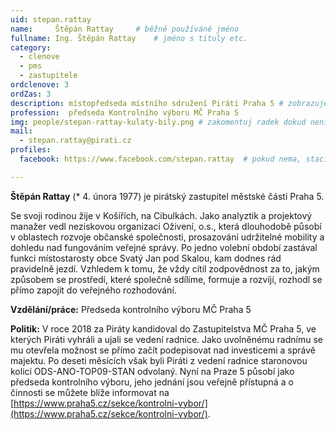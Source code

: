 ```yaml
---
uid: stepan.rattay
name:     Štěpán Rattay  	# běžně používáné jméno
fullname: Ing. Štěpán Rattay  	# jméno s tituly etc.
category:
  - clenove
  - pms
  - zastupitele
ordclenove: 3
ordZas: 3
description: místopředseda místního sdružení Piráti Praha 5 # zobrazuje se v lide
profession:  předseda Kontrolního výboru MČ Praha 5
img: people/stepan-rattay-kulaty-bily.png # zakomentuj radek dokud není fotka
mail:
  - stepan.rattay@pirati.cz
profiles:
  facebook: https://www.facebook.com/stepan.rattay  # pokud nema, staci smazat tuto radku

---
```


**Štěpán Rattay** (* 4. února 1977) je pirátský zastupitel městské části Praha 5.

Se svoji rodinou žije v Košířích, na Cibulkách. Jako analyztik a projektový manažer vedl neziskovou organizaci Oživení, o.s., která dlouhodobě působí v oblastech rozvoje občanské společnosti, prosazování udržitelné mobility a dohledu nad fungováním veřejné správy. Po jedno volební období zastával funkci místostarosty obce Svatý Jan pod Skalou, kam dodnes rád pravidelně jezdí. Vzhledem k tomu, že vždy cítil zodpovědnost za to, jakým způsobem se prostředí, které společně sdílíme, formuje a rozvíjí, rozhodl se přímo zapojit do veřejného rozhodování. 

**Vzdělání/práce:** Předseda kontrolního výboru MČ Praha 5

**Politik:** V roce 2018 za Piráty kandidoval do Zastupitelstva MČ Praha 5, ve kterých Piráti vyhráli a ujali se vedení radnice. Jako uvolněnému radnímu se mu otevřela možnost se přímo začít podepisovat nad investicemi a správě majektu. Po deseti měsících však byli Piráti z vedení radnice staronovou kolicí ODS-ANO-TOP09-STAN odvolaný. Nyní na Praze 5 působí jako předseda kontrolního výboru, jeho jednání jsou veřejně přístupná a o činnosti se můžete blíže informovat na [https://www.praha5.cz/sekce/kontrolni-vybor/](https://www.praha5.cz/sekce/kontrolni-vybor/).
